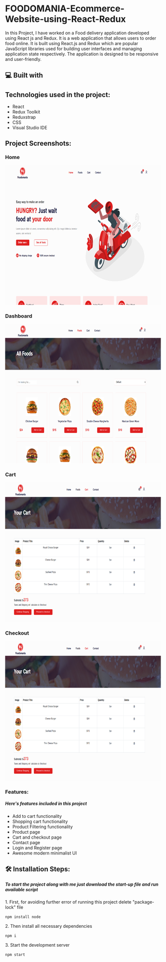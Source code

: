 # FOODOMANIA-Ecommerce-Website-using-React-Redux

In this Project, I have worked on a Food delivery application developed using React js and Redux. It is a web application that allows users to order food online. It is built using React.js and Redux which are popular JavaScript libraries used for building user interfaces and managing application state respectively. The application is designed to be responsive and user-friendly.


<h2>💻 Built with</h2>

Technologies used in the project:
---

*   React
*   Redux Toolkit
*   Reduxstrap
*   CSS
*   Visual Studio IDE


<h2>Project Screenshots:</h2>

### Home

<img src="https://github.com/HarishRJ/Food-Delivery-Ecommerce-Website-using-React-Redux/blob/main/Screeenshots/Home.png" alt="project-screenshot" width="850" height="450/">

### Dashboard

<img src="https://github.com/HarishRJ/Food-Delivery-Ecommerce-Website-using-React-Redux/blob/main/Screeenshots/Foods.png" alt="project-screenshot" width="850" height="450/">

### Cart

<img src="https://github.com/HarishRJ/Food-Delivery-Ecommerce-Website-using-React-Redux/blob/main/Screeenshots/Cart.png" alt="project-screenshot" width="850" height="450/">

### Checkout

<img src="https://github.com/HarishRJ/Food-Delivery-Ecommerce-Website-using-React-Redux/blob/main/Screeenshots/Checkout.png" alt="project-screenshot" width="850" height="450/">


### Features:

##### Here's features included in this project

- Add to cart functionality
- Shopping cart functionality
- Product Filtering functionality
- Product page
- Cart and checkout page
- Contact page
- Login and Register page
- Awesome modern minimalist UI


<h2>🛠️ Installation Steps:</h2>

##### To start the project along with me just download the start-up file and run available script

<p>1. First, for avoiding further error of running this project delete "package-lock" file</p>

```
npm install node
```

<p>2. Then install all necessary dependencies</p>

```
npm i
```

<p>3. Start the development server</p>

```
npm start
```


